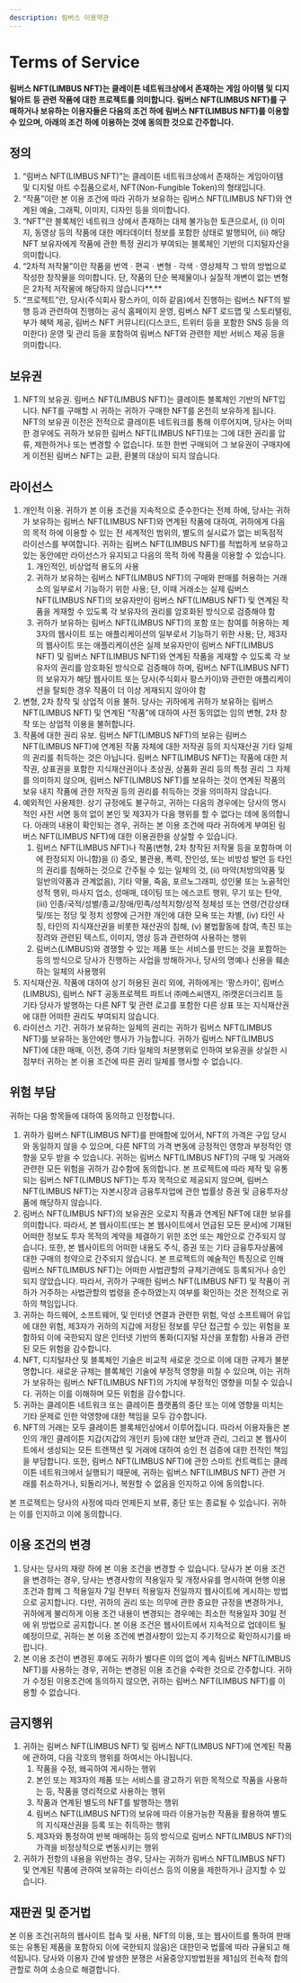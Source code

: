 ```yaml
---
description: 림버스 이용약관
---
```


# Terms of Service

**림버스 NFT(LIMBUS NFT)는 클레이튼 네트워크상에서 존재하는 게임 아이템 및 디지털아트 등 관련 작품에 대한 프로젝트를 의미합니다. 림버스 NFT(LIMBUS NFT)를 구매하거나 보유하는 이용자들은 다음의 조건 하에 림버스 NFT(LIMBUS NFT)를 이용할 수 있으며, 아래의 조건 하에 이용하는 것에 동의한 것으로 간주합니다.**

## **정의**

1. “림버스 NFT(LIMBUS NFT)”는 클레이튼 네트워크상에서 존재하는 게임아이템 및 디지털 아트 수집품으로서, NFT(Non-Fungible Token)의 형태입니다.
2. “작품”이란 본 이용 조건에 따라 귀하가 보유하는 림버스 NFT(LIMBUS NFT)와 연계된 예술, 그래픽, 이미지, 디자인 등을 의미합니다.
3. “NFT”란 블록체인 네트워크 상에서 존재하는 대체 불가능한 토큰으로서, (i) 이미지, 동영상 등의 작품에 대한 메타데이터 정보를 포함한 상태로 발행되어, (ii) 해당 NFT 보유자에게 작품에 관한 특정 권리가 부여되는 블록체인 기반의 디지털자산을 의미합니다.
4. “2차적 저작물”이란 작품을 번역ㆍ편곡ㆍ변형ㆍ각색ㆍ영상제작 그 밖의 방법으로 작성한 창작물을 의미합니다. 단, 작품의 단순 복제물이나 실질적 개변이 없는 변형은 2차적 저작물에 해당하지 않습니다**.**
5. “프로젝트”란, 당사(주식회사 팡스카이, 이하 같음)에서 진행하는 림버스 NFT의 발행 등과 관련하여 진행하는 공식 홈페이지 운영, 림버스 NFT 로드맵 및 스토리텔링, 부가 혜택 제공, 림버스 NFT 커뮤니티(디스코드, 트위터 등을 포함한 SNS 등을 의미한다) 운영 및 관리 등을 포함하여 림버스 NFT와 관련한 제반 서비스 제공 등을 의미합니다.

## 보유권

1. NFT의 보유권. 림버스 NFT(LIMBUS NFT)는 클레이튼 블록체인 기반의 NFT입니다. NFT를 구매할 시 귀하는 귀하가 구매한 NFT를 온전히 보유하게 됩니다. NFT의 보유권 이전은 전적으로 클레이튼 네트워크를 통해 이루어지며, 당사는 어떠한 경우에도 귀하가 보유한 림버스 NFT(LIMBUS NFT)또는 그에 대한 권리를 압류, 제한하거나 또는 변경할 수 없습니다. 또한 한번 구매되어 그 보유권이 구매자에게 이전된 림버스 NFT는 교환, 환불의 대상이 되지 않습니다.

## 라이선스

1. 개인적 이용. 귀하가 본 이용 조건을 지속적으로 준수한다는 전제 하에, 당사는 귀하가 보유하는 림버스 NFT(LIMBUS NFT)와 연계된 작품에 대하여, 귀하에게 다음의 목적 하에 이용할 수 있는 전 세계적인 범위의, 별도의 실시료가 없는 비독점적 라이선스를 부여합니다. 귀하는 림버스 NFT(LIMBUS NFT)를 적법하게 보유하고 있는 동안에만 라이선스가 유지되고 다음의 목적 하에 작품을 이용할 수 있습니다.
   1. 개인적인, 비상업적 용도의 사용
   2. 귀하가 보유하는 림버스 NFT(LIMBUS NFT)의 구매와 판매를 허용하는 거래소의 일부로서 기능하기 위한 사용; 단, 이때 거래소는 실제 림버스 NFT(LIMBUS NFT)의 보유자만이 림버스 NFT(LIMBUS NFT) 및 연계된 작품을 게재할 수 있도록 각 보유자의 권리를 암호화된 방식으로 검증해야 함
   3. 귀하가 보유하는 림버스 NFT(LIMBUS NFT)의 포함 또는 참여를 허용하는 제3자의 웹사이트 또는 애플리케이션의 일부로서 기능하기 위한 사용; 단, 제3자의 웹사이트 또는 애플리케이션은 실제 보유자만이 림버스 NFT(LIMBUS NFT) 및 림버스 NFT(LIMBUS NFT)와 연계된 작품을 게재할 수 있도록 각 보유자의 권리를 암호화된 방식으로 검증해야 하며, 림버스 NFT(LIMBUS NFT)의 보유자가 해당 웹사이트 또는 당사(주식회사 팡스카이)와 관련한 애플리케이션을 탈퇴한 경우 작품이 더 이상 게재되지 않아야 함
2. 변형, 2차 창작 및 상업적 이용 불허. 당사는 귀하에게 귀하가 보유하는 림버스 NFT(LIMBUS NFT) 및 연계된 “작품”에 대하여 사전 동의없는 임의 변형, 2차 창작 또는 상업적 이용을 불허합니다.
3. 작품에 대한 권리 유보. 림버스 NFT(LIMBUS NFT)의 보유는 림버스 NFT(LIMBUS NFT)에 연계된 작품 자체에 대한 저작권 등의 지식재산권 기타 일체의 권리를 취득하는 것은 아닙니다. 림버스 NFT(LIMBUS NFT)는 작품에 대한 저작권, 상표권을 포함한 지식재산권이나 초상권, 상품화 권리 등의 특정 권리 그 자체를 의미하지 않으며, 림버스 NFT(LIMBUS NFT)를 보유하는 것이 연계된 작품의 보유 내지 작품에 관한 저작권 등의 권리를 취득하는 것을 의미하지 않습니다.
4. 예외적인 사용제한. 상기 규정에도 불구하고, 귀하는 다음의 경우에는 당사의 명시적인 사전 서면 동의 없이 본인 및 제3자가 다음 행위를 할 수 없다는 데에 동의합니다. 아래의 내용이 확인되는 경우, 귀하는 본 이용 조건에 따라 귀하에게 부여된 림버스 NFT(LIMBUS NFT)에 대한 이용권한을 상실할 수 있습니다.
   1. 림버스 NFT(LIMBUS NFT)나 작품(변형, 2차 창작된 저작물 등을 포함하며 이에 한정되지 아니함)을 (i) 증오, 불관용, 폭력, 잔인성, 또는 비방성 발언 등 타인의 권리를 침해하는 것으로 간주될 수 있는 일체의 것, (ii) 마약(처방의약품 및 일반의약품과 관계없음), 기타 약물, 죽음, 포르노그래피, 성인물 또는 노골적인 성적 행위, 마사지 업소, 성매매, 데이팅 또는 에스코트 행위, 무기 또는 탄약, (iii) 인종/국적/성별/종교/장애/민족/성적지향/성적 정체성 또는 연령/건강상태 및/또는 정당 및 정치 성향에 근거한 개인에 대한 모욕 또는 차별, (iv) 타인 사칭, 타인의 지식재산권을 비롯한 재산권의 침해, (v) 불법활동에 참여, 촉진 또는 장려와 관련된 텍스트, 이미지, 영상 등과 관련하여 사용하는 행위
   2. 림버스(LIMBUS)와 경쟁할 수 있는 제품 또는 서비스를 만드는 것을 포함하는 등의 방식으로 당사가 진행하는 사업을 방해하거나, 당사의 명예나 신용을 훼손하는 일체의 사용행위
5. 지식재산권. 작품에 대하여 상기 허용된 권리 외에, 귀하에게는 ‘팡스카이’, 림버스(LIMBUS), 림버스 NFT 공동프로젝트 파트너 ㈜메스씨앤지, ㈜캣온더크리프 등 기타 당사가 발행하는 다른 NFT 및 관련 로고를 포함한 다른 상표 또는 지식재산권에 대한 어떠한 권리도 부여되지 않습니다.
6. 라이선스 기간. 귀하가 보유하는 일체의 권리는 귀하가 림버스 NFT(LIMBUS NFT)를 보유하는 동안에만 행사가 가능합니다. 귀하가 림버스 NFT(LIMBUS NFT)에 대한 매매, 이전, 증여 기타 일체의 처분행위로 인하여 보유권을 상실한 시점부터 귀하는 본 이용 조건에 따른 권리 일체를 행사할 수 없습니다.

## 위험 부담

귀하는 다음 항목들에 대하여 동의하고 인정합니다.

1. 귀하가 림버스 NFT(LIMBUS NFT)를 판매함에 있어서, NFT의 가격은 구입 당시와 동일하지 않을 수 있으며, 다른 NFT의 가격 변동에 긍정적인 영향과 부정적인 영향을 모두 받을 수 있습니다. 귀하는 림버스 NFT(LIMBUS NFT)의 구매 및 거래와 관련한 모든 위험을 귀하가 감수함에 동의합니다. 본 프로젝트에 따라 제작 및 유통되는 림버스 NFT(LIMBUS NFT)는 투자 목적으로 제공되지 않으며, 림버스 NFT(LIMBUS NFT)는 자본시장과 금융투자업에 관한 법률상 증권 및 금융투자상품에 해당하지 않습니다.
2. 림버스 NFT(LIMBUS NFT)의 보유권은 오로지 작품과 연계된 NFT에 대한 보유를 의미합니다. 따라서, 본 웹사이트(또는 본 웹사이트에서 언급된 모든 문서)에 기재된 어떠한 정보도 투자 목적의 계약을 체결하기 위한 조언 또는 제안으로 간주되지 않습니다. 또한, 본 웹사이트의 어떠한 내용도 주식, 증권 또는 기타 금융투자상품에 대한 구매의 청약으로 간주되지 않습니다. 본 프로젝트의 예술적인 특징으로 인해 림버스 NFT(LIMBUS NFT)는 어떠한 사법관할의 규제기관에도 등록되거나 승인되지 않았습니다. 따라서, 귀하가 구매한 림버스 NFT(LIMBUS NFT) 및 작품이 귀하가 거주하는 사법관할의 법령을 준수하였는지 여부를 확인하는 것은 전적으로 귀하의 책임입니다.
3. 귀하는 하드웨어, 소프트웨어, 및 인터넷 연결과 관련한 위험, 악성 소프트웨어 유입에 대한 위험, 제3자가 귀하의 지갑에 저장된 정보를 무단 접근할 수 있는 위험을 포함하되 이에 국한되지 않은 인터넷 기반의 통화(디지털 자산을 포함함) 사용과 관련된 모든 위험을 감수합니다.
4. NFT, 디지털자산 및 블록체인 기술은 비교적 새로운 것으로 이에 대한 규제가 불분명합니다. 새로운 규제는 블록체인 기술에 부정적 영향을 미칠 수 있으며, 이는 귀하가 보유하는 림버스 NFT(LIMBUS NFT)의 가치에 부정적인 영향을 미칠 수 있습니다. 귀하는 이를 이해하며 모든 위험을 감수합니다.
5. 귀하는 클레이튼 네트워크 또는 클레이튼 플랫폼의 중단 또는 이에 영향을 미치는 기타 문제로 인한 악영향에 대한 책임을 모두 감수합니다.
6. NFT의 거래는 모두 클레이튼 블록체인상에서 이루어집니다. 따라서 이용자들은 본인의 개인 클레이튼 지갑(지갑의 개인키 등)에 대한 보안과 관리, 그리고 본 웹사이트에서 생성되는 모든 트랜잭션 및 거래에 대하여 승인 전 검증에 대한 전적인 책임을 부담합니다. 또한, 림버스 NFT(LIMBUS NFT)에 관한 스마트 컨트랙트는 클레이튼 네트워크에서 실행되기 때문에, 귀하는 림버스 NFT(LIMBUS NFT) 관련 거래를 취소하거나, 되돌리거나, 복원할 수 없음을 인지하고 이에 동의합니다.

본 프로젝트는 당사의 사정에 따라 언제든지 보류, 중단 또는 종료될 수 있습니다. 귀하는 이를 인지하고 이에 동의합니다.

## 이용 조건의 변경

1. 당사는 당사의 재량 하에 본 이용 조건을 변경할 수 있습니다. 당사가 본 이용 조건을 변경하는 경우, 당사는 변경사항의 적용일자 및 개정사유를 명시하여 현행 이용 조건과 함께 그 적용일자 7일 전부터 적용일자 전일까지 웹사이트에 게시하는 방법으로 공지합니다. 다만, 귀하의 권리 또는 의무에 관한 중요한 규정을 변경하거나, 귀하에게 불리하게 이용 조건 내용이 변경되는 경우에는 최소한 적용일자 30일 전에 위 방법으로 공지합니다. 본 이용 조건은 웹사이트에서 지속적으로 업데이트 될 예정이므로, 귀하는 본 이용 조건에 변경사항이 있는지 주기적으로 확인하시기를 바랍니다.
2. 본 이용 조건이 변경된 후에도 귀하가 별다른 이의 없이 계속 림버스 NFT(LIMBUS NFT)를 사용하는 경우, 귀하는 변경된 이용 조건을 수락한 것으로 간주합니다. 귀하가 수정된 이용조건에 동의하지 않으면, 귀하는 림버스 NFT(LIMBUS NFT)를 이용할 수 없습니다.

## 금지행위

1. 귀하는 림버스 NFT(LIMBUS NFT) 및 림버스 NFT(LIMBUS NFT)에 연계된 작품에 관하여, 다음 각호의 행위를 하여서는 아니됩니다.
   1. 작품을 수정, 왜곡하여 게시하는 행위
   2. 본인 또는 제3자의 제품 또는 서비스를 광고하기 위한 목적으로 작품을 사용하는 등, 작품을 영리적으로 사용하는 행위
   3. 작품과 연계된 별도의 NFT를 발행하는 행위
   4. 림버스 NFT(LIMBUS NFT)의 보유에 따라 이용가능한 작품을 활용하여 별도의 지식재산권을 등록 또는 취득하는 행위
   5. 제3자와 통정하여 반복 매매하는 등의 방식으로 림버스 NFT(LIMBUS NFT)의 가격을 비정상적으로 변동시키는 행위
2. 귀하가 전항의 내용을 위반하는 경우, 당사는 귀하가 림버스 NFT(LIMBUS NFT) 및 연계된 작품에 관하여 보유하는 라이선스 등의 이용을 제한하거나 금지할 수 있습니다.

## 재판권 및 준거법

본 이용 조건(귀하의 웹사이트 접속 및 사용, NFT의 이용, 또는 웹사이트를 통하여 판매 또는 유통된 제품을 포함하되 이에 국한되지 않음)은 대한민국 법률에 따라 규율되고 해석됩니다. 당사와 이용자 간에 발생한 분쟁은 서울중앙지방법원을 제1심의 전속적 합의관할로 하여 소송으로 해결합니다.

